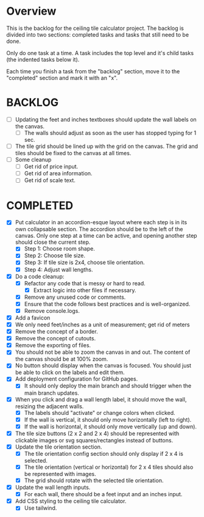 # Overview

This is the backlog for the ceiling tile calculator project. The backlog is divided into two sections: completed tasks
and tasks that still need to be done.

Only do one task at a time. A task includes the top level and it's child tasks (the indented tasks below it).

Each time you finish a task from the "backlog" section, move it to the "completed" section and mark it with an "x".

# BACKLOG

* [ ] Updating the feet and inches textboxes should update the wall labels on the canvas.
    * [ ] The walls should adjust as soon as the user has stopped typing for 1 sec.
* [ ] The tile grid should be lined up with the grid on the canvas. The grid and tiles should be fixed to the canvas at
  all times.
* [ ] Some cleanup
    * [ ] Get rid of price input.
    * [ ] Get rid of area information.
    * [ ] Get rid of scale text.

# COMPLETED

* [x] Put calculator in an accordion-esque layout where each step is in its own collapsable section. The accordion
  should be to the left of the canvas. Only one step at a time can be active, and opening another step should close the
  current step.
    * [x] Step 1: Choose room shape.
    * [x] Step 2: Choose tile size.
    * [x] Step 3: If tile size is 2x4, choose tile orientation.
    * [x] Step 4: Adjust wall lengths.
* [x] Do a code cleanup:
    * [x] Refactor any code that is messy or hard to read.
        * [x] Extract logic into other files if necessary.
    * [x] Remove any unused code or comments.
    * [x] Ensure that the code follows best practices and is well-organized.
    * [x] Remove console.logs.
* [x] Add a favicon
* [x] We only need feet/inches as a unit of measurement; get rid of meters
* [x] Remove the concept of a border.
* [x] Remove the concept of cutouts.
* [x] Remove the exporting of files.
* [x] You should not be able to zoom the canvas in and out. The content of the canvas should be at 100% zoom.
* [x] No button should display when the canvas is focused. You should just be able to click on the labels and edit them.
* [x] Add deployment configuration for GitHub pages.
    * [x] It should only deploy the main branch and should trigger when the main branch updates.
* [x] When you click and drag a wall length label, it should move the wall, resizing the adjacent walls.
    * [x] The labels should "activate" or change colors when clicked.
    * [x] If the wall is vertical, it should only move horizontally (left to right).
    * [x] If the wall is horizontal, it should only move vertically (up and down).
* [x] The tile size buttons (2 x 2 and 2 x 4) should be represented with clickable images or svg squares/rectangles
  instead of buttons.
* [x] Update the tile orientation section.
    * [x] The tile orientation config section should only display if 2 x 4 is selected.
    * [x] The tile orientation (vertical or horizontal) for 2 x 4 tiles should also be represented with images.
    * [x] The grid should rotate with the selected tile orientation.
* [x] Update the wall length inputs.
    * [x] For each wall, there should be a feet input and an inches input.
* [x] Add CSS styling to the ceiling tile calculator.
    * [x] Use tailwind.